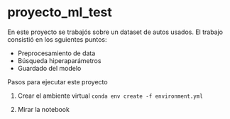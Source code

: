 # proyecto_ml_test

En este proyecto se trabajós sobre un dataset de autos usados. El trabajo consistió en los sguientes puntos:

* Preprocesamiento de data
* Búsqueda hiperaparámetros
* Guardado del modelo

Pasos para ejecutar este proyecto

1. Crear el ambiente virtual
`conda env create -f environment.yml`

2. Mirar la notebook